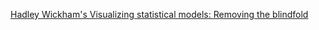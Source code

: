 [Hadley Wickham's
Visualizing statistical models: Removing the blindfold](http://vita.had.co.nz/papers/model-vis.html)
